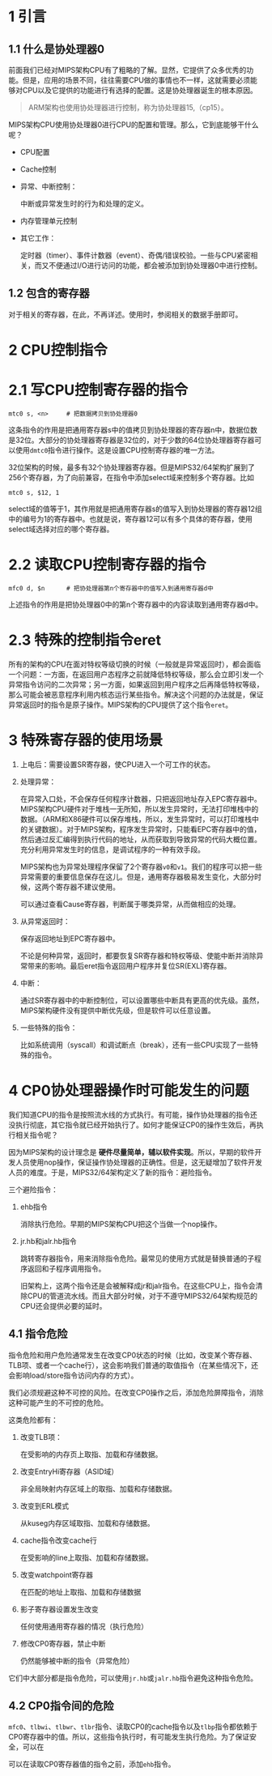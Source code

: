 
# 1 引言

## 1.1 什么是协处理器0
前面我们已经对MIPS架构CPU有了粗略的了解。显然，它提供了众多优秀的功能。但是，应用的场景不同，往往需要CPU做的事情也不一样，这就需要必须能够对CPU以及它提供的功能进行有选择的配置。这是协处理器诞生的根本原因。

> ARM架构也使用协处理器进行控制，称为协处理器15,（cp15）。

MIPS架构CPU使用协处理器0进行CPU的配置和管理。那么，它到底能够干什么呢？

* CPU配置

* Cache控制

* 异常、中断控制：

    中断或异常发生时的行为和处理的定义。

* 内存管理单元控制

* 其它工作：

    定时器（timer）、事件计数器（event）、奇偶/错误校验。一些与CPU紧密相关，而又不便通过I/O进行访问的功能，都会被添加到协处理器0中进行控制。

## 1.2 包含的寄存器

对于相关的寄存器，在此，不再详述。使用时，参阅相关的数据手册即可。

# 2 CPU控制指令

# 2.1 写CPU控制寄存器的指令

    mtc0 s, <n>     # 把数据拷贝到协处理器0

这条指令的作用是把通用寄存器s中的值拷贝到协处理器的寄存器n中，数据位数是32位。大部分的协处理器寄存器是32位的，对于少数的64位协处理器寄存器可以使用`dmtc0`指令进行操作。这是设置CPU控制寄存器的唯一方法。

32位架构的时候，最多有32个协处理器寄存器。但是MIPS32/64架构扩展到了256个寄存器，为了向前兼容，在指令中添加select域来控制多个寄存器。比如

    mtc0 s, $12, 1

select域的值等于1，其作用就是把通用寄存器s的值写入到协处理器的寄存器12组中的编号为1的寄存器中。也就是说，寄存器12可以有多个具体的寄存器，使用select域选择对应的哪个寄存器。

# 2.2 读取CPU控制寄存器的指令

    mfc0 d, $n      # 把协处理器第n个寄存器中的值写入到通用寄存器d中

上述指令的作用是把协处理器0中的第n个寄存器中的内容读取到通用寄存器d中。

# 2.3 特殊的控制指令eret

所有的架构的CPU在面对特权等级切换的时候（一般就是异常返回时），都会面临一个问题：一方面，在返回用户态程序之前就降低特权等级，那么会立即引发一个异常指令访问的二次异常；另一方面，如果返回到用户程序之后再降低特权等级，那么可能会被恶意程序利用内核态运行某些指令。解决这个问题的办法就是，保证异常返回时的指令是原子操作。MIPS架构的CPU提供了这个指令`eret`。

# 3 特殊寄存器的使用场景

1. 上电后：需要设置SR寄存器，使CPU进入一个可工作的状态。

2. 处理异常：

    在异常入口处，不会保存任何程序计数器，只把返回地址存入EPC寄存器中。MIPS架构CPU硬件对于堆栈一无所知，所以发生异常时，无法打印堆栈中的数据。（ARM和X86硬件可以保存堆栈，所以，发生异常时，可以打印堆栈中的关键数据）。对于MIPS架构，程序发生异常时，只能看EPC寄存器中的值，然后通过反汇编得到执行代码的地址，从而获取到导致异常的代码大概位置。充分利用异常发生时的信息，是调试程序的一种有效手段。

    MIPS架构也为异常处理程序保留了2个寄存器`v0`和`v1`。我们的程序可以把一些异常需要的重要信息保存在这儿。但是，通用寄存器极易发生变化，大部分时候，这两个寄存器不建议使用。

    可以通过查看Cause寄存器，判断属于哪类异常，从而做相应的处理。

3. 从异常返回时：

    保存返回地址到EPC寄存器中。

    不论是何种异常，返回时，都要恢复SR寄存器和特权等级、使能中断并消除异常带来的影响。最后eret指令返回用户程序并复位SR(EXL)寄存器。

4. 中断：

    通过SR寄存器中的中断控制位，可以设置哪些中断具有更高的优先级。虽然，MIPS架构硬件没有提供中断优先级，但是软件可以任意设置。

5. 一些特殊的指令：

    比如系统调用（syscall）和调试断点（break），还有一些CPU实现了一些特殊的指令。

# 4 CP0协处理器操作时可能发生的问题

我们知道CPU的指令是按照流水线的方式执行。有可能，操作协处理器的指令还没执行彻底，其它指令就已经开始执行了。如何才能保证CP0的操作生效后，再执行相关指令呢？

因为MIPS架构的设计理念是 **硬件尽量简单，辅以软件实现**。所以，早期的软件开发人员使用nop操作，保证操作协处理器的正确性。但是，这无疑增加了软件开发人员的难度。于是，MIPS32/64架构定义了新的指令：避险指令。

三个避险指令：

1. ehb指令

    消除执行危险。早期的MIPS架构CPU把这个当做一个nop操作。

2. jr.hb和jalr.hb指令

    跳转寄存器指令，用来消除指令危险。最常见的使用方式就是替换普通的子程序返回和子程序调用指令。

    旧架构上，这两个指令还是会被解释成jr和jalr指令。在这些CPU上，指令会清除CPU的管道流水线。而且大部分时候，对于不遵守MIPS32/64架构规范的CPU还会提供必要的延时。

## 4.1 指令危险

指令危险和用户危险通常发生在改变CP0状态的时候（比如，改变某个寄存器、TLB项、或者一个cache行），这会影响我们普通的取值指令（在某些情况下，还会影响load/store指令访问内存的方式）。

我们必须规避这种不可控的风险。在改变CP0操作之后，添加危险屏障指令，消除这种可能产生的不可控的危险。

这类危险都有：

1. 改变TLB项：

    在受影响的内存页上取指、加载和存储数据。

2. 改变EntryHi寄存器（ASID域）

    非全局映射内存区域上的取指、加载和存储数据。

3. 改变到ERL模式

    从kuseg内存区域取指、加载和存储数据。
 
4. cache指令改变cache行

    在受影响的line上取指、加载和存储数据。

5. 改变watchpoint寄存器

    在匹配的地址上取指、加载和存储数据

6. 影子寄存器设置发生改变

    任何使用通用寄存器的情况（执行危险）

7. 修改CP0寄存器，禁止中断

    仍然能够被中断的指令（异常危险）

它们中大部分都是指令危险，可以使用`jr.hb`或`jalr.hb`指令避免这种指令危险。

## 4.2 CP0指令间的危险

`mfc0`、`tlbwi`、`tlbwr`、`tlbr`指令、读取CP0的cache指令以及`tlbp`指令都依赖于CP0寄存器中的值。所以，这些指令执行时，有可能发生执行危险。为了保证安全，可以在

可以在读取CP0寄存器值的指令之前，添加`ehb`指令。